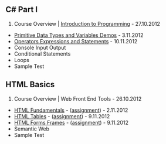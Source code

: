 ## C# Part I

1. Course Overview | [Introduction to Programming](TelerikAcademy/tree/master/csharppart1/1.IntroductionToProgramming) - 27.10.2012
* [Primitive Data Types and Variables Demos](TelerikAcademy/tree/master/csharppart1/2.PrimitiveDataTypesAndVariables) - 3.11.2012
* [Operators Expressions and Statements](TelerikAcademy/tree/master/csharppart1/3.OperatorsExpressionsAndStatements) - 10.11.2012
* Console Input Output
* Conditional Statements
* Loops
* Sample Test

## HTML Basics

1. Course Overview | Web Front End Tools - 26.10.2012
* [HTML Fundamentals](TelerikAcademy/tree/master/html-basics/1.HTMLFundamentals) - ([assignment](TelerikAcademy/tree/master/html-basics/1.HTMLFundamentals/README.md)) - 2.11.2012
* [HTML Tables](TelerikAcademy/tree/master/html-basics/2.HTMLTables) - ([assignment](TelerikAcademy/tree/master/html-basics/2.HTMLTables/README.md)) - 9.11.2012
* [HTML Forms Frames](TelerikAcademy/tree/master/html-basics/3.HTMLFormsFrames) - ([assignment](TelerikAcademy/tree/master/html-basics/3.HTMLFormsFrames/README.md)) - 9.11.2012
* Semantic Web
* Sample Test